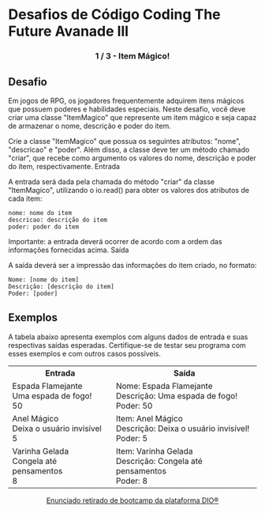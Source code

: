 # Desafios de Código Coding The Future Avanade lll
<h3 align="center"> 1 / 3 - Item Mágico!</p>



## Desafio

Em jogos de RPG, os jogadores frequentemente adquirem itens mágicos que possuem poderes e habilidades especiais. Neste desafio, você deve criar uma classe "ItemMagico" que represente um item mágico e seja capaz de armazenar o nome, descrição e poder do item.

Crie a classe "ItemMagico" que possua os seguintes atributos: "nome", "descricao" e "poder". Além disso, a classe deve ter um método chamado "criar", que recebe como argumento os valores do nome, descrição e poder do item, respectivamente.
Entrada

A entrada será dada pela chamada do método "criar" da classe "ItemMagico", utilizando o io.read() para obter os valores dos atributos de cada item:

    nome: nome do item
    descricao: descrição do item
    poder: poder do item

Importante: a entrada deverá ocorrer de acordo com a ordem das informações fornecidas acima.
Saída

A saída deverá ser a impressão das informações do item criado, no formato:

    Nome: [nome do item]
    Descrição: [descrição do item]
    Poder: [poder]

## Exemplos

A tabela abaixo apresenta exemplos com alguns dados de entrada e suas respectivas saídas esperadas. Certifique-se de testar seu programa com esses exemplos e com outros casos possíveis.

<div align=center>
<table>
  <tr>
    <th>Entrada</th>
    <th>Saída</th>
  </tr>
  <tr>
    <td>Espada Flamejante <br>Uma espada de fogo! <br> 50</td>
    <td>Nome: Espada Flamejante <br> Descrição: Uma espada de fogo! <br> Poder: 50</td>
  </tr>
  <tr>
    <td>Anel Mágico <br> Deixa o usuário invisível <br> 5</td>
    <td>Item: Anel Mágico <br> Descrição: Deixa o usuário invisível! <br> Poder: 5</td>
  </tr>
  
  <tr>
    <td>Varinha Gelada <br> Congela até pensamentos <br> 8</td>
    <td>Item: Varinha Gelada <br> Descrição: Congela até pensamentos <br> Poder: 8</td>
  </tr>
  
</table>
</div>
<div align="center">

[Enunciado retirado de bootcamp da plataforma DIO®](https://web.dio.me)

</div>

